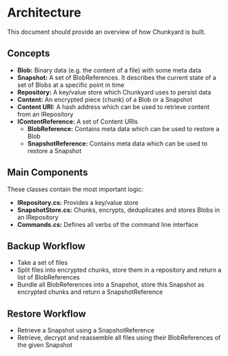 # Architecture

This document should provide an overview of how Chunkyard is built.

## Concepts

- **Blob:** Binary data (e.g. the content of a file) with some meta data
- **Snapshot:** A set of BlobReferences. It describes the current state of a set
  of Blobs at a specific point in time
- **Repository:** A key/value store which Chunkyard uses to persist data
- **Content:** An encrypted piece (chunk) of a Blob or a Snapshot
- **Content URI:** A hash address which can be used to retrieve content from an
  IRepository
- **IContentReference:** A set of Content URIs
  - **BlobReference:** Contains meta data which can be used to restore a Blob
  - **SnapshotReference:** Contains meta data which can be used to restore a Snapshot

## Main Components

These classes contain the most important logic:

- **IRepository.cs:** Provides a key/value store
- **SnapshotStore.cs:** Chunks, encrypts, deduplicates and stores Blobs in an
  IRepository
- **Commands.cs:** Defines all verbs of the command line interface

## Backup Workflow

- Take a set of files
- Split files into encrypted chunks, store them in a repository and return a
  list of BlobReferences
- Bundle all BlobReferences into a Snapshot, store this Snapshot as encrypted
  chunks and return a SnapshotReference

## Restore Workflow

- Retrieve a Snapshot using a SnapshotReference
- Retrieve, decrypt and reassemble all files using their BlobReferences of the
  given Snapshot
